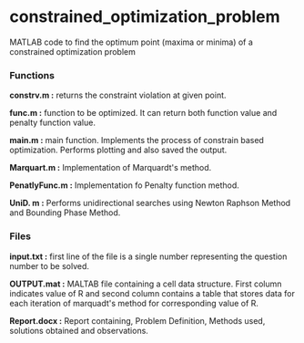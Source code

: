 # constrained_optimization_problem
MATLAB code to find the optimum point (maxima or minima) of a constrained optimization problem

### Functions
**constrv.m :** returns the constraint violation at given point.

**func.m :** function to be optimized. It can return both function value and penalty function value.

**main.m :** main function. Implements the process of constrain based optimization. Performs plotting and also saved the output.

**Marquart.m :** Implementation of Marquardt's method.

**PenatlyFunc.m :** Implementation fo Penalty function method.

**UniD. m :** Performs unidirectional searches using Newton Raphson Method and Bounding Phase Method.

### Files
**input.txt :** first line of the file is a single number representing the question number to be solved.

**OUTPUT.mat :** MALTAB file containing a cell data structure. First column indicates value of R and second column contains a table that stores data for each iteration of marquadt's method for corresponding value of R.

**Report.docx :** Report containing, Problem Definition, Methods used, solutions obtained and observations.